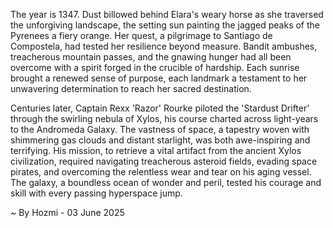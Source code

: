 
The year is 1347.  Dust billowed behind Elara's weary horse as she traversed the unforgiving landscape, the setting sun painting the jagged peaks of the Pyrenees a fiery orange.  Her quest, a pilgrimage to Santiago de Compostela, had tested her resilience beyond measure.  Bandit ambushes, treacherous mountain passes, and the gnawing hunger had all been overcome with a spirit forged in the crucible of hardship.  Each sunrise brought a renewed sense of purpose, each landmark a testament to her unwavering determination to reach her sacred destination.

Centuries later, Captain Rexx 'Razor' Rourke piloted the 'Stardust Drifter' through the swirling nebula of Xylos, his course charted across light-years to the Andromeda Galaxy.  The vastness of space, a tapestry woven with shimmering gas clouds and distant starlight, was both awe-inspiring and terrifying.  His mission, to retrieve a vital artifact from the ancient Xylos civilization, required navigating treacherous asteroid fields, evading space pirates, and overcoming the relentless wear and tear on his aging vessel.  The galaxy, a boundless ocean of wonder and peril, tested his courage and skill with every passing hyperspace jump.

~ By Hozmi - 03 June 2025
